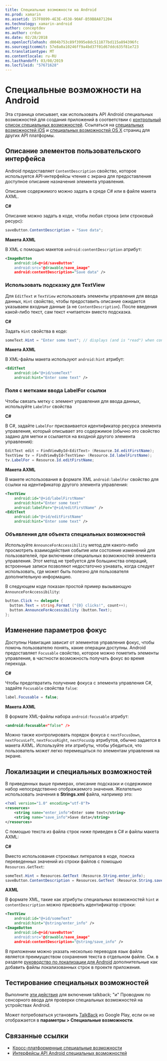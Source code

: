```yaml
---
title: Специальные возможности на Android
ms.prod: xamarin
ms.assetid: 157F0899-4E3E-4538-90AF-B59B8A871204
ms.technology: xamarin-android
author: conceptdev
ms.author: crdun
ms.date: 02/28/2018
ms.openlocfilehash: d004b753c89f3995e8dc511877bd115a894396fc
ms.sourcegitcommit: 57e8a0a10246ff9a4bd37f01d67ddc635f81e723
ms.translationtype: MT
ms.contentlocale: ru-RU
ms.lasthandoff: 03/08/2019
ms.locfileid: "57671628"
---
```

# <a name="accessibility-on-android"></a>Специальные возможности на Android

Эта страница описывает, как использовать API Android специальных возможностей для создания приложений в соответствии с [контрольный список специальных возможностей](~/cross-platform/app-fundamentals/accessibility.md).
Ссылаться на [специальных возможностей iOS](~/ios/app-fundamentals/accessibility.md) и [специальных возможностей OS X](~/mac/app-fundamentals/accessibility.md) страниц для других API платформы.


## <a name="describing-ui-elements"></a>Описание элементов пользовательского интерфейса

Android предоставляет `ContentDescription` свойство, которое используется API-интерфейсы чтения с экрана для предоставления доступное описание назначения элемента управления.

Описание содержимого можно задать в среде C# или в файле макета AXML.

**C#**

Описание можно задать в коде, чтобы любая строка (или строковый ресурс):

```csharp
saveButton.ContentDescription = "Save data";
```

**Макета AXML**

В XML с помощью макетов `android:contentDescription` атрибут:

```xml
<ImageButton
    android:id=@+id/saveButton"
    android:src="@drawable/save_image"
    android:contentDescription="Save data" />
```

### <a name="use-hint-for-textview"></a>Использовать подсказку для TextView

Для `EditText` и `TextView` использовать элементы управления для ввода данных, `Hint` свойство, чтобы предоставить описание ожидается указываем входные данные (а не `ContentDescription`).
После введения какой-либо текст, сам текст «читается» вместо подсказка.

**C#**

Задать `Hint` свойства в коде:

```csharp
someText.Hint = "Enter some text"; // displays (and is "read") when control is empty
```

**Макета AXML**

В XML-файлы макета используют `android:hint` атрибут:

```xml
<EditText
    android:id="@+id/someText"
    android:hint="Enter some text" />
```


### <a name="labelfor-links-input-fields-with-labels"></a>Поля с метками ввода LabelFor ссылки

Чтобы связать метку с элемент управления для ввода данных, используйте `LabelFor` свойства

**C#**

В C#, задайте `LabelFor` присваивается идентификатор ресурса элемента управления, который описывает это содержимое (обычно это свойство задано для метки и ссылается на входной другого элемента управления):

```csharp
EditText edit = FindViewById<EditText> (Resource.Id.editFirstName);
TextView tv = FindViewById<TextView> (Resource.Id.labelFirstName);
tv.LabelFor = Resource.Id.editFirstName;
```

**Макета AXML**

В макете использования в формате XML `android:labelFor` свойство для ссылки на идентификатор другого элемента управления:

```xml
<TextView
    android:id="@+id/labelFirstName"
    android:hint="Enter some text"
    android:labelFor="@+id/editFirstName" />
<EditText
    android:id="@+id/editFirstName"
    android:hint="Enter some text" />
```

### <a name="announce-for-accessibility"></a>Объявления для объекта специальных возможностей

Используйте `AnnounceForAccessibility` метод для какого-либо просмотреть взаимодействия событие или состояние изменений для пользователей, при включении специальных возможностей элемента управления. Этот метод не требуется для большинства операций, встроенные записи позволяют недостаточно узнавать, когда следует использовать, где может быть полезно для пользователя дополнительную информацию.

В следующем коде показан простой пример вызывающую `AnnounceForAccessibility`:

```csharp
button.Click += delegate {
  button.Text = string.Format ("{0} clicks!", count++);
  button.AnnounceForAccessibility (button.Text);
};
```

## <a name="changing-focus-settings"></a>Изменение параметров фокус

Доступны Навигация зависит от элементов управления фокус, чтобы помочь пользователю понять, какие операции доступны. Android предоставляет `Focusable` свойство, которое можно пометить элементы управления, в частности возможность получать фокус во время перехода.

**C#**

Чтобы предотвратить получение фокуса с элемента управления C#, задайте `Focusable` свойства `false`:

```csharp
label.Focusable = false;
```

**Макета AXML**

В формате XML-файлы набора `android:focusable` атрибут:

```xml
<android:focusable="false" />
```

Можно также контролировать порядок фокуса с `nextFocusDown`, `nextFocusLeft`, `nextFocusRight`, `nextFocusUp` атрибутов, обычно задается в макета AXML. Используйте эти атрибуты, чтобы убедиться, что пользователь может легко перемещаться по элементам управления на экране.


## <a name="accessibility-and-localization"></a>Локализации и специальных возможностей

В приведенных выше примерах, описание подсказки и содержимое набор непосредственно отображаемого значения. Желательно использовать значения в **Strings.xml** файла, например это:

```xml
<?xml version="1.0" encoding="utf-8"?>
<resources>
    <string name="enter_info">Enter some text</string>
    <string name="save_info">Save data</string>
</resources>
```

С помощью текста из файла строк ниже приведен в C# и файлы макета AXML:

**C#**

Вместо использования строковых литералов в коде, поиска переведенных значений из строки файлов с помощью `Resources.GetText`:

```csharp
someText.Hint = Resources.GetText (Resource.String.enter_info);
saveButton.ContentDescription = Resources.GetText (Resource.String.save_info);
```

**AXML**

В формате XML, такие как атрибуты специальных возможностей `hint` и `contentDescription` можно присвоить идентификатор строки:

```xml
<TextView
    android:id="@+id/someText"
    android:hint="@string/enter_info" />
<ImageButton
    android:id=@+id/saveButton"
    android:src="@drawable/save_image"
    android:contentDescription="@string/save_info" />
```

В приложении можно указать несколько переводов язык файла является преимуществом сохранения текста в отдельном файле. См. в разделе [руководство по локализации для Android](~/android/app-fundamentals/localization.md) дополнительные как добавить файлы локализованных строк в проекте приложения.


## <a name="testing-accessibility"></a>Тестирование специальных возможностей

Выполните [эти действия](https://developer.android.com/training/accessibility/testing.html#how-to) для включения talkback; "и" Проводник по сенсорного ввода для проверки специальных возможностей на устройствах Android.

Может потребоваться установить [TalkBack](https://play.google.com/store/apps/details?id=com.google.android.marvin.talkback) из Google Play, если он не отображается в **параметры > Специальные возможности**.


## <a name="related-links"></a>Связанные ссылки

- [Кросс-платформенные специальные возможности](~/cross-platform/app-fundamentals/accessibility.md)
- [Интерфейсы API Android специальных возможностей](https://developer.android.com/guide/topics/ui/accessibility/index.html)
